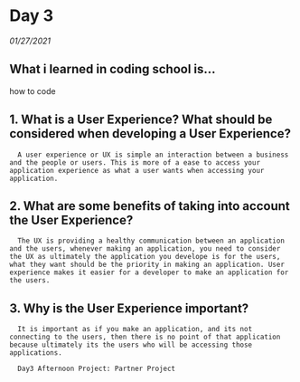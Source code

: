 # Day 3
_01/27/2021_

## What i learned in coding school is...
how to code

## 1. What is a User Experience? What should be considered when developing a User Experience?
      A user experience or UX is simple an interaction between a business and the people or users. This is more of a ease to access your application experience as what a user wants when accessing your application. 

## 2. What are some benefits of taking into account the User Experience?
      The UX is providing a healthy communication between an application and the users, whenever making an application, you need to consider the UX as ultimately the application you develope is for the users, what they want should be the priority in making an application. User experience makes it easier for a developer to make an application for the users.

## 3. Why is the User Experience important?
      It is important as if you make an application, and its not connecting to the users, then there is no point of that application because ultimately its the users who will be accessing those applications. 

      Day3 Afternoon Project: Partner Project